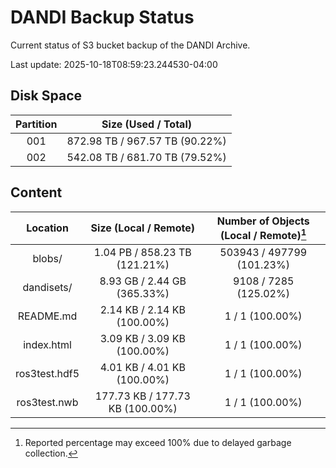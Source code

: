 # DANDI Backup Status

Current status of S3 bucket backup of the DANDI Archive.

Last update: 2025-10-18T08:59:23.244530-04:00

## Disk Space

| Partition | Size (Used / Total)            |
| :---: | :----------------------------: |
| 001   | 872.98 TB / 967.57 TB (90.22%) |
| 002   | 542.08 TB / 681.70 TB (79.52%) |



## Content

| Location             | Size (Local / Remote)                    | Number of Objects (Local / Remote)[^1]   |
| :------------------: | :--------------------------------------: | :--------------------------------------: |
| blobs/               | 1.04 PB / 858.23 TB (121.21%)            | 503943 / 497799 (101.23%)                |
| dandisets/           | 8.93 GB / 2.44 GB (365.33%)              | 9108 / 7285 (125.02%)                    |
| README.md            | 2.14 KB / 2.14 KB (100.00%)              | 1 / 1 (100.00%)                          |
| index.html           | 3.09 KB / 3.09 KB (100.00%)              | 1 / 1 (100.00%)                          |
| ros3test.hdf5        | 4.01 KB / 4.01 KB (100.00%)              | 1 / 1 (100.00%)                          |
| ros3test.nwb         | 177.73 KB / 177.73 KB (100.00%)          | 1 / 1 (100.00%)                          |

[^1]: Reported percentage may exceed 100% due to delayed garbage collection.